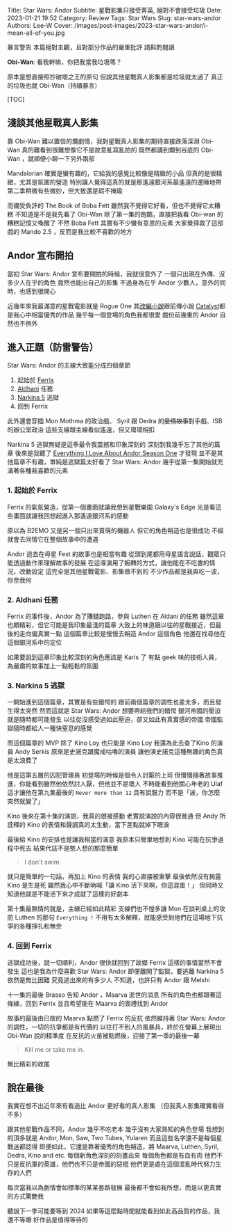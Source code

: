 Title: Star Wars: Andor
Subtitle: 星戰影集只接受菁英, 絕對不會接受垃圾
Date: 2023-01-21 19:52
Category: Review
Tags: Star Wars
Slug: star-wars-andor
Authors: Lee-W
Cover: /images/post-images/2023-star-wars-andor/i-mean-all-of-you.jpg

暴言警告
本篇絕對主觀，且對部分作品的嚴重批評
請斟酌閱讀

<!--more-->

**Obi-Wan**: 看我幹嘛，你把我當我垃圾嗎？

原本是想直接照抄破壞之王的原句
但說其他星戰真人影集都是垃圾就太過了
真正的垃圾也就 Obi-Wan（持續暴言）

[TOC]

## 淺談其他星戰真人影集

靠 Obi-Wan 難以置信的爛劇情，我對星戰真人影集的期待直接跌落深淵
Obi-Wan 真的難看到很難想像它不是故意亂寫亂拍的
既然都講到爛到谷底的 Obi-Wan ，就順便小聊一下另外兩部

Mandalorian 確實是蠻有趣的，它給我的感覺比較像是精緻的小品
但真的是很精緻，尤其是氛圍的營造
特別讓人覺得這真的就是那遙遠銀河系最遙遠的邊陲地帶
第二季稍微有些微妙，但大致還是瑕不掩瑜

而備受負評的 The Book of Boba Fett
雖然我不覺得它好看，但也不覺得它太糟糕
不知道是不是我先看了 Obi-Wan
除了第一集的跑酷，直接把我看 Obi-wan 的糟糕記憶又喚醒了
不然 Boba Fett 其實有不少蠻有意思的元素
大家覺得救了這部戲的 Mando 2.5 ，反而是我比較不喜歡的地方

## Andor 宣布開拍

當初 Star Wars: Andor 宣布要開拍的時候，我就很意外了
一個只出現在外傳、沒多少人在乎的角色
竟然也能出自己的影集
不過身為在乎 Andor 少數人，意外的同時，也感到很開心

近幾年來我最滿意的星戰電影就是 Rogue One
其[改編小說]({filename}/posts/2020/1-star-wars-novel-i-read-before-2019.md#rogue-one-a-star-wars-story)跟前傳小說 [Catalyst]({filename}/posts/2020/1-star-wars-novel-i-read-before-2019.md#catalyst-a-rogue-one-novel)都是我心中相當優秀的作品
幾乎每一個登場的角色我都很愛
戲份前幾重的 Andor 自然也不例外

## 進入正題（防雷警告）

Star Wars: Andor 的主線大致能分成四個章節

1. 起始於 [Ferrix](https://starwars.fandom.com/wiki/Ferrix)
2. [Aldhani](https://starwars.fandom.com/wiki/Aldhani) 任務
3. [Narkina 5](https://starwars.fandom.com/wiki/Narkina_5) 逃獄
4. 回到 Ferrix

此外還會穿插 Mon Mothma 的政治戲、 Syril 跟 Dedra 的~~愛情故事~~對手戲、ISB 的辦公室政治
這些支線跟主線看似遙遠，但又環環相扣

Narkina 5 逃獄無疑是這季最令我震撼和印象深刻的
深刻到我幾乎忘了其他的篇章
後來是我聽了 [Everything I Love About Andor Season One](https://www.youtube.com/watch?v=B4AEWKiPDew) 才發現
並不是其他篇章不有趣，單純是逃獄篇太好看了
Star Wars: Andor 幾乎從第一集開始就充滿著各種我喜歡的元素

### 1. 起始於 Ferrix
Ferrix 的氣氛營造，從第一個畫面就讓我想到星戰樂園 Galaxy's Edge
光是看這些畫面就讓我回想起進入那遙遠銀河系的感動

原以為 B2EMO 又是另一個只出來賣萌的機器人
但它的角色朔造也是很成功
不經就會去同情它在整個故事中的遭遇

Andor 過去在母星 Fest 的故事也是相當有趣
從頭到尾都用母星語言說話，觀眾只能透過動作來理解故事的發展
在這導演用了婉轉的方式，讓他能在不吃書的情況，改動設定
這完全是其他星戰電影、影集做不到的
不少作品都是我爽吃一波，你奈我何

### 2. Aldhani 任務
Ferrix 的事件後，Andor 為了賺錢跑路，參與 Luthen 在 Aldani 的任務
雖然這章也頗精彩，但它可能是我印象最淺的篇章
大致上的味道跟以往的星戰接近，但最後的走向偏真實一點
這個篇章比較是慢慢去朔造 Andor 這個角色
他還在找尋他在這個銀河系中的定位

如果要說到這章印象比較深刻的角色應該是 Karis 了
有點 geek 味的技術人員，為嚴肅的故事加上一點輕鬆的氛圍

### 3. Narkina 5 逃獄
一開始進到這個篇章，其實是有些錯愕的
跟前兩個篇章的調性也差太多，而且發生得太突然
然而這就是 Star Wars: Andor 想要帶給我們的錯愕
銀河帝國的壓迫就是隨時都可能發生
以往從沒感受過如此壓迫，卻又如此有真實感的帝國
帝國監獄隨時都給人一種快窒息的感覺

而這個篇章的 MVP 除了 Kino Loy 也只能是 Kino Loy
我還為此去查了Kino 的演員 Andy Serkis
原來是史諾克跟魔戒咕嚕的演員
讓他演史諾克這種無趣的角色真是太浪費了

他是這第五層的囚犯管理員
初登場的時候是個令人討厭的上司
但慢慢隨著故事推進，你能看到雖然他依然討人厭，但他並不是壞人
不時能看到他關心年老的 Ulaf
這才讓他在第九集最後的 `Never more than 12` 具有說服力
而不是「誒，你怎麼突然就變了」

Kino 後來在第十集的演說，我真的很被感動
老實說演說的內容很普通
但 Andy 所詮釋的 Kino 的表情和聲調真的太生動，當下差點就掉下眼淚

最後給 Kino 的安排也是讓我相當的滿意
我原本只簡單地想到 Kino 可能在抗爭過程中死去
結果代誌不是憨人想的那麼簡單

> I don't swim

就只是簡單的一句話，再加上 Kino 的表情
我的心直接被重擊
最後依然沒有揭露 Kino 是生是死
雖然我心中不斷吶喊「讓 Kino 活下來啊，你這混蛋！」
但同時又知道他就是不能活下來才成就了這樣的好劇本

第十集最無情的就是，主線已經如此精彩
支線們也不惶多讓
Mon 在談判桌上的攻防
Luthen 的那句 `Everything !`
不用有太多解釋，就能感受到他們在這場地下抗爭的各種掙扎和無奈

### 4. 回到 Ferrix
逃獄成功後，就一切順利，Andor 很快就回到了故鄉 Ferrix
這樣的事情當然不會發生
這也是我為什麼喜歡 Star Wars: Andor
即便離開了監獄，要逃離 Narkina 5 依然是無比困難
究竟逃出來的有多少人
不知道，也許只有 Andor 跟 Melshi

十一集的最後 Brasso 告知 Andor ，Maarva 逝世的消息
所有的角色也都跟著這條線，回到 Ferrix
並且希望能在 Maarva 的喪禮找到 Andor

故事的最後由已故的 Maarva 點燃了 Ferrix 的反抗
依然維持著 Star Wars: Andor 的調性，一切的抗爭都是有代價的
以往打不到人的風暴兵，終於在螢幕上展現出 Obi-Wan 說的精準度
在反抗的火苗被點燃後，迎接了第一季的最後一幕

> Kill me
> or take me in.

無比精彩的收尾

## 說在最後
我實在想不出近年來有看過比 Andor 更好看的真人影集
（但我真人影集確實看得不多）

跟其他星戰作品不同，Andor 幾乎不吃老本
幾乎沒有大家熟知的角色登場
我想到的頂多就是 Andor, Mon, Saw, Two Tubes, Yularen
而且這些名字還不是每個星戰迷都認得
即便如此，它還是靠著優秀的角色朔造，將 Maarva, Luthen, Syril, Dedra, Kino and etc. 每個新角色深刻的刻畫出來
每個角色都是有血有肉
他們不只是反抗軍的英雄，他們也不只是帝國的惡棍
他們更是處在這個混亂時代努力生存的人們

每次當我以為劇情會如標準的某某套路發展
最後都不會如我所想，而是以更真實的方式驚艷我

聽說下一季可能要等到 2024
如果等這麼點時間就能看到如此高品質的作品，我還不等爆
好作品是值得等待的
